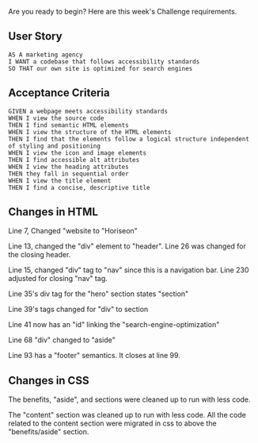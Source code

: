 Are you ready to begin? Here are this week's Challenge requirements.

## User Story

```
AS A marketing agency
I WANT a codebase that follows accessibility standards
SO THAT our own site is optimized for search engines
```

## Acceptance Criteria

```
GIVEN a webpage meets accessibility standards
WHEN I view the source code
THEN I find semantic HTML elements
WHEN I view the structure of the HTML elements
THEN I find that the elements follow a logical structure independent of styling and positioning
WHEN I view the icon and image elements
THEN I find accessible alt attributes
WHEN I view the heading attributes
THEN they fall in sequential order
WHEN I view the title element
THEN I find a concise, descriptive title
```

## Changes in HTML
Line 7, Changed "website to "Horiseon"

Line 13, changed the "div" element to "header". Line 26 was changed for the closing header.

Line 15, changed "div" tag to "nav" since this is a navigation bar. Line 230 adjusted for closing "nav" tag. 

Line 35's div tag for the "hero" section states "section" 

Line 39's tags changed for "div" to section

Line 41 now has an "id" linking the "search-engine-optimization"

Line 68 "div" changed to "aside"

Line 93 has a "footer" semantics. It closes at line 99.

## Changes in CSS

The benefits, "aside", and sections were cleaned up to run with less code.

The "content" section was cleaned up to run with less code. All the code related to the content section were migrated in css to above the "benefits/aside" section. 



